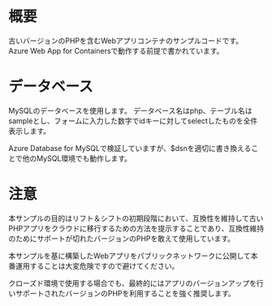 # 概要
古いバージョンのPHPを含むWebアプリコンテナのサンプルコードです。
Azure Web App for Containersで動作する前提で書かれています。

# データベース

MySQLのデータベースを使用します。
データベース名はphp、テーブル名はsampleとし、フォームに入力した数字でidキーに対してselectしたものを全件表示します。

Azure Database for MySQLで検証していますが、$dsnを適切に書き換えることで他のMySQL環境でも動作します。

# 注意

本サンプルの目的はリフト＆シフトの初期段階において、互換性を維持して古いPHPアプリをクラウドに移行するための方法を提示することであり、互換性維持のためにサポートが切れたバージョンのPHPを敢えて使用しています。

本サンプルを基に構築したWebアプリをパブリックネットワークに公開して本番運用することは大変危険ですので避けてください。

クローズド環境で使用する場合でも、最終的にはアプリのバージョンアップを行いサポートされたバージョンのPHPを利用することを強く推奨します。
